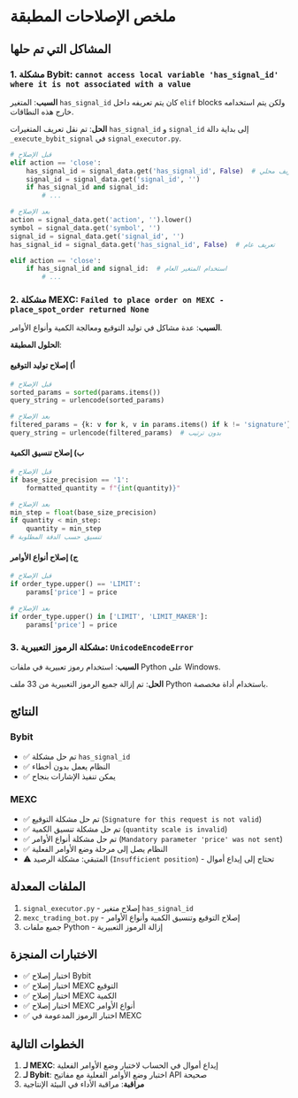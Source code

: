 # ملخص الإصلاحات المطبقة

## المشاكل التي تم حلها

### 1. مشكلة Bybit: `cannot access local variable 'has_signal_id' where it is not associated with a value`

**السبب**: المتغير `has_signal_id` كان يتم تعريفه داخل `elif` blocks ولكن يتم استخدامه خارج هذه النطاقات.

**الحل**: تم نقل تعريف المتغيرات `has_signal_id` و `signal_id` إلى بداية دالة `_execute_bybit_signal` في `signal_executor.py`.

```python
# قبل الإصلاح
elif action == 'close':
    has_signal_id = signal_data.get('has_signal_id', False)  # تعريف محلي
    signal_id = signal_data.get('signal_id', '')
    if has_signal_id and signal_id:
        # ...

# بعد الإصلاح
action = signal_data.get('action', '').lower()
symbol = signal_data.get('symbol', '')
signal_id = signal_data.get('signal_id', '')
has_signal_id = signal_data.get('has_signal_id', False)  # تعريف عام

elif action == 'close':
    if has_signal_id and signal_id:  # استخدام المتغير العام
        # ...
```

### 2. مشكلة MEXC: `Failed to place order on MEXC - place_spot_order returned None`

**السبب**: عدة مشاكل في توليد التوقيع ومعالجة الكمية وأنواع الأوامر.

**الحلول المطبقة**:

#### أ) إصلاح توليد التوقيع
```python
# قبل الإصلاح
sorted_params = sorted(params.items())
query_string = urlencode(sorted_params)

# بعد الإصلاح
filtered_params = {k: v for k, v in params.items() if k != 'signature'}
query_string = urlencode(filtered_params)  # بدون ترتيب
```

#### ب) إصلاح تنسيق الكمية
```python
# قبل الإصلاح
if base_size_precision == '1':
    formatted_quantity = f"{int(quantity)}"

# بعد الإصلاح
min_step = float(base_size_precision)
if quantity < min_step:
    quantity = min_step
# تنسيق حسب الدقة المطلوبة
```

#### ج) إصلاح أنواع الأوامر
```python
# قبل الإصلاح
if order_type.upper() == 'LIMIT':
    params['price'] = price

# بعد الإصلاح
if order_type.upper() in ['LIMIT', 'LIMIT_MAKER']:
    params['price'] = price
```

### 3. مشكلة الرموز التعبيرية: `UnicodeEncodeError`

**السبب**: استخدام رموز تعبيرية في ملفات Python على Windows.

**الحل**: تم إزالة جميع الرموز التعبيرية من 33 ملف Python باستخدام أداة مخصصة.

## النتائج

### Bybit
- ✅ تم حل مشكلة `has_signal_id`
- ✅ النظام يعمل بدون أخطاء
- ✅ يمكن تنفيذ الإشارات بنجاح

### MEXC
- ✅ تم حل مشكلة التوقيع (`Signature for this request is not valid`)
- ✅ تم حل مشكلة تنسيق الكمية (`quantity scale is invalid`)
- ✅ تم حل مشكلة أنواع الأوامر (`Mandatory parameter 'price' was not sent`)
- ✅ النظام يصل إلى مرحلة وضع الأوامر الفعلية
- ⚠️ المتبقي: مشكلة الرصيد (`Insufficient position`) - تحتاج إلى إيداع أموال

## الملفات المعدلة

1. `signal_executor.py` - إصلاح متغير `has_signal_id`
2. `mexc_trading_bot.py` - إصلاح التوقيع وتنسيق الكمية وأنواع الأوامر
3. جميع ملفات Python - إزالة الرموز التعبيرية

## الاختبارات المنجزة

- ✅ اختبار إصلاح Bybit
- ✅ اختبار إصلاح MEXC التوقيع
- ✅ اختبار إصلاح MEXC الكمية
- ✅ اختبار إصلاح MEXC أنواع الأوامر
- ✅ اختبار الرموز المدعومة في MEXC

## الخطوات التالية

1. **لـ MEXC**: إيداع أموال في الحساب لاختبار وضع الأوامر الفعلية
2. **لـ Bybit**: اختبار وضع الأوامر الفعلية مع مفاتيح API صحيحة
3. **مراقبة**: مراقبة الأداء في البيئة الإنتاجية
